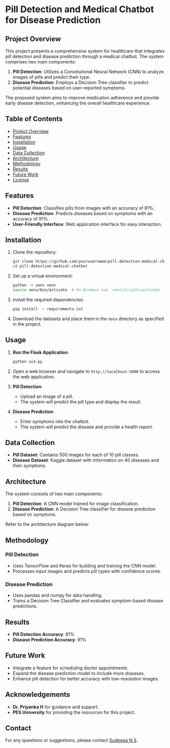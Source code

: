 # Pill Detection and Medical Chatbot for Disease Prediction

## Project Overview

This project presents a comprehensive system for healthcare that integrates pill detection and disease prediction through a medical chatbot. The system comprises two main components:
1. **Pill Detection**: Utilizes a Convolutional Neural Network (CNN) to analyze images of pills and predict their type.
2. **Disease Prediction**: Employs a Decision Tree classifier to predict potential diseases based on user-reported symptoms.

The proposed system aims to improve medication adherence and provide early disease detection, enhancing the overall healthcare experience.

## Table of Contents
- [Project Overview](#project-overview)
- [Features](#features)
- [Installation](#installation)
- [Usage](#usage)
- [Data Collection](#data-collection)
- [Architecture](#architecture)
- [Methodology](#methodology)
- [Results](#results)
- [Future Work](#future-work)
- [License](#license)

## Features
- **Pill Detection**: Classifies pills from images with an accuracy of 81%.
- **Disease Prediction**: Predicts diseases based on symptoms with an accuracy of 91%.
- **User-Friendly Interface**: Web application interface for easy interaction.

## Installation

1. Clone the repository:
    ```bash
    git clone https://github.com/yourusername/pill-detection-medical-chatbot.git
    cd pill-detection-medical-chatbot
    ```

2. Set up a virtual environment:
    ```bash
    python -m venv venv
    source venv/bin/activate  # On Windows use `venv\Scripts\activate`
    ```

3. Install the required dependencies:
    ```bash
    pip install -r requirements.txt
    ```

4. Download the datasets and place them in the `data` directory as specified in the project.

## Usage

1. **Run the Flask Application**:
    ```bash
    python ui4.py
    ```

2. Open a web browser and navigate to `http://localhost:5000` to access the web application.

3. **Pill Detection**:
    - Upload an image of a pill.
    - The system will predict the pill type and display the result.

4. **Disease Prediction**:
    - Enter symptoms into the chatbot.
    - The system will predict the disease and provide a health report.

## Data Collection

- **Pill Dataset**: Contains 500 images for each of 10 pill classes.
- **Disease Dataset**: Kaggle dataset with information on 40 diseases and their symptoms.

## Architecture

The system consists of two main components:
1. **Pill Detection**: A CNN model trained for image classification.
2. **Disease Prediction**: A Decision Tree classifier for disease prediction based on symptoms.

Refer to the architecture diagram below:


## Methodology

### Pill Detection
- Uses TensorFlow and Keras for building and training the CNN model.
- Processes input images and predicts pill types with confidence scores.

### Disease Prediction
- Uses pandas and numpy for data handling.
- Trains a Decision Tree Classifier and evaluates symptom-based disease predictions.

## Results

- **Pill Detection Accuracy**: 81%
- **Disease Prediction Accuracy**: 91%


## Future Work

- Integrate a feature for scheduling doctor appointments.
- Expand the disease prediction model to include more diseases.
- Enhance pill detection for better accuracy with low-resolution images.

## Acknowledgements

- **Dr. Priyanka H** for guidance and support.
- **PES University** for providing the resources for this project.

## Contact

For any questions or suggestions, please contact [Sudeepa N S](mailto:youremail@example.com).

